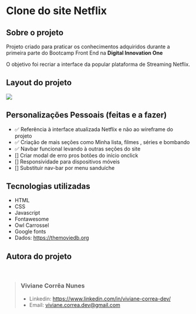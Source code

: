 # Clone do site Netflix 
## Sobre o projeto 
Projeto criado para praticar os conhecimentos adquiridos durante a primeira parte do Bootcamp Front End na **Digital Innovation One** 

O objetivo foi recriar a interface da popular plataforma de Streaming  Netflix. 

## Layout do projeto 
![](layout-projeto.gif)

## Personalizações Pessoais (feitas e a fazer)
* ✅ Referência à interface atualizada Netflix e não ao wireframe do projeto 
* ✅ Criação de mais seções como Minha lista, filmes , séries e bombando
* ✅  Navbar funcional levando à outras seções do site 
* [] Criar modal de erro pros botões do início onclick
* [] Responsividade para dispositivos móveis 
* [] Substituir nav-bar por menu sanduíche 

## Tecnologias utilizadas
+ HTML 
+ CSS
+ Javascript
+ Fontawesome
+ Owl Carrossel 
+ Google fonts 
+ Dados: https://themoviedb.org 

## Autora do projeto
<br>

> ### Viviane Corrêa Nunes
> 
> + Linkedin: https://www.linkedin.com/in/viviane-correa-dev/  <br>
> + Email: viviane.correa.dev@gmail.com


